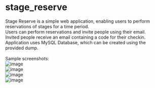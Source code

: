 # stage_reserve
Stage Reserve is a simple web application, enabling users to perform reservations of stages for a time period.
<br>
Users can perform reservations and invite people using their email.
<br>
Invited people receive an email containing a code for their checkin.
<br>
Application uses MySQL Database, which can be created using the provided dump.
<br>
<br>
Sample screenshots:
<br>
![image](https://user-images.githubusercontent.com/40597439/140167692-fe31f429-d70c-48d6-9a7a-82c47518cd24.png)
<br>
![image](https://user-images.githubusercontent.com/40597439/140167707-9f0664ba-9fbd-41da-bcc6-1fca1e6fcc82.png)
<br>
![image](https://user-images.githubusercontent.com/40597439/140167734-5041c797-2100-44d9-8274-175a27f67fd9.png)
<br>
![image](https://user-images.githubusercontent.com/40597439/140167769-e8717898-1e21-420f-b088-2ee3e8fb9926.png)
